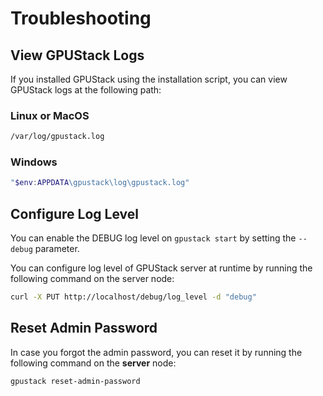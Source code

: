 # Troubleshooting

## View GPUStack Logs

If you installed GPUStack using the installation script, you can view GPUStack logs at the following path:

### Linux or MacOS

```bash
/var/log/gpustack.log
```

### Windows

```powershell
"$env:APPDATA\gpustack\log\gpustack.log"
```

## Configure Log Level

You can enable the DEBUG log level on `gpustack start` by setting the `--debug` parameter.

You can configure log level of GPUStack server at runtime by running the following command on the server node:

```bash
curl -X PUT http://localhost/debug/log_level -d "debug"
```

## Reset Admin Password

In case you forgot the admin password, you can reset it by running the following command on the **server** node:

```bash
gpustack reset-admin-password
```
